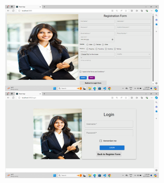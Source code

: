<img src="https://github.com/projectgithubrit/trainingSesson-25june-FormTask/blob/main/Screenshot%20(10).png">
<img src="https://github.com/projectgithubrit/trainingSesson-25june-FormTask/blob/main/Screenshot%20(11).png">
